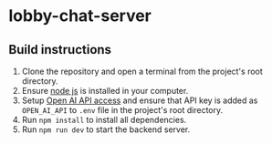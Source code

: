 # lobby-chat-server

## Build instructions
1. Clone the repository and open a terminal from the project's root directory.
2. Ensure <a href="https://nodejs.org/en/download">node js</a> is installed in your computer.
3. Setup <a href="https://platform.openai.com/docs/quickstart">Open AI API access</a> and ensure that API key is added as `OPEN_AI_API` to `.env` file in the project's root directory.
4. Run `npm install` to install all dependencies.
5. Run `npm run dev` to start the backend server.
